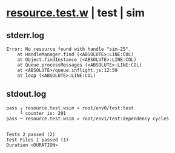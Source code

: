 # [resource.test.w](../../../../../examples/tests/valid/resource.test.w) | test | sim

## stderr.log
```log
Error: No resource found with handle "sim-25".
    at HandleManager.find (<ABSOLUTE>:LINE:COL)
    at Object.findInstance (<ABSOLUTE>:LINE:COL)
    at Queue.processMessages (<ABSOLUTE>:LINE:COL)
    at <ABSOLUTE>/queue.inflight.js:12:59
    at loop (<ABSOLUTE>:LINE:COL)
```

## stdout.log
```log
pass ┌ resource.test.wsim » root/env0/test:test             
     └ counter is: 201
pass ─ resource.test.wsim » root/env1/test:dependency cycles
 
 
Tests 2 passed (2)
Test Files 1 passed (1)
Duration <DURATION>
```

